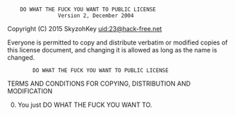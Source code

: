         DO WHAT THE FUCK YOU WANT TO PUBLIC LICENSE 
                    Version 2, December 2004 

 Copyright (C) 2015 SkyzohKey <uid:23@hack-free.net> 

 Everyone is permitted to copy and distribute verbatim or modified 
 copies of this license document, and changing it is allowed as long 
 as the name is changed. 

            DO WHAT THE FUCK YOU WANT TO PUBLIC LICENSE 
   TERMS AND CONDITIONS FOR COPYING, DISTRIBUTION AND MODIFICATION 

  0. You just DO WHAT THE FUCK YOU WANT TO.
